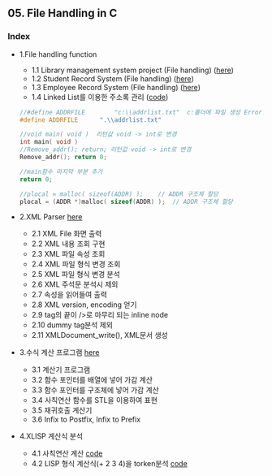 ##  05. File Handling in C
### Index

* 1.File handling function
  * 1.1 Library management system project (File handling) ([here](https://github.com/csbyun-data/C-Pro/blob/main/chap05/File/Library_Management_system.md))
  * 1.2 Student Record System (File handling) ([here](https://github.com/csbyun-data/C-Pro/blob/main/chap05/File/Student_Record_System.md))
  * 1.3 Employee Record System (File handling) ([here](https://github.com/csbyun-data/C-Pro/blob/main/chap05/File/Employee_Record_System.md))
  * 1.4 Linked List를 이용한 주소록 관리 ([code](https://github.com/csbyun-data/C-Pro/blob/main/chap05/File/Address_Mgr.c))
  ```c
  //#define ADDRFILE		"c:\\addrlist.txt"  c:폴더에 파일 생성 Error!
  #define ADDRFILE		".\\addrlist.txt"

  //void main( void )  리턴값 void -> int로 변경
  int main( void )
  //Remove_addr(); return; 리턴값 void -> int로 변경
  Remove_addr(); return 0;

  //main함수 마지막 부분 추가
  return 0;

  //plocal = malloc( sizeof(ADDR) );	// ADDR 구조체 할당
  plocal = (ADDR *)malloc( sizeof(ADDR) );	// ADDR 구조체 할당
  ```
* 2.XML Parser [here](https://github.com/csbyun-data/C-Pro/blob/main/chap05/XML_Parser/README.md)
  * 2.1 XML File 화면 출력
  * 2.2 XML 내용 조회 구현
  * 2.3 XML 파일 속성 조회
  * 2.4 XML 파일 형식 변경 조회
  * 2.5 XML 파일 형식 변경 분석
  * 2.6 XML 주석문 분석시 제외
  * 2.7 속성을 읽어들여 출력
  * 2.8 XML version, encoding 얻기
  * 2.9 tag의 끝이 />로 마무리 되는 inline node
  * 2.10 dummy tag분석 제외
  * 2.11 XMLDocument_write(), XML문서 생성

* 3.수식 계산 프로그램 [here](https://github.com/csbyun-data/C-Pro/blob/main/chap05/Calc/README.md)
  * 3.1 계산기 프로그램
  * 3.2 함수 포인터를 배열에 넣어 가감 계산
  * 3.3 함수 포인터를 구조체에 넣어 가감 계산
  * 3.4 사칙연산 함수를 STL을 이용하여 표현
  * 3.5 재귀호출 계산기
  * 3.6 Infix to Postfix, Infix to Prefix

* 4.XLISP 계산식 분석
  * 4.1  사칙연산 계산 [code](https://github.com/csbyun-data/C-Pro/blob/main/chap05/XLISP/Calc1.c)
  * 4.2 LISP 형식 계산식(+ 2 3 4)을 torken분석 [code](https://github.com/csbyun-data/C-Pro/blob/main/chap05/XLISP/tokenize1.c)
     
